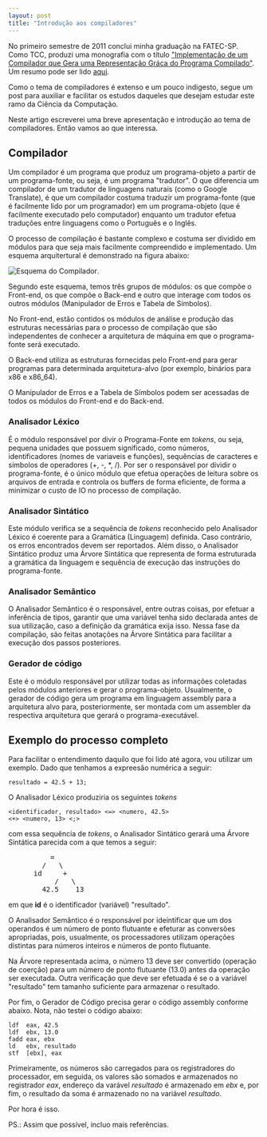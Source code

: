 ```yaml
---
layout: post
title: "Introdução aos compiladores"
---
```

No primeiro semestre de 2011 conclui minha graduação na FATEC-SP. Como TCC,
produzi uma monografia com o título ["Implementação de um Compilador que Gera
uma Representação Gráca do Programa Compilado"][compiler-pdf]. Um resumo pode
ser lido [aqui][abstract-compiler-pdf].

Como o tema de compiladores é extenso e um pouco indigesto, segue um post
para auxiliar e facilitar os estudos daqueles que desejam estudar este ramo
da Ciência da Computação.

Neste artigo escreverei uma breve apresentação e introdução ao tema de
compiladores. Então vamos ao que interessa.

## Compilador

Um compilador é um programa que produz um programa-objeto a partir de um
programa-fonte, ou seja, é um programa "tradutor". O que diferencia um
compilador de um tradutor de linguagens naturais (como o Google Translate),
é que um compilador costuma traduzir um programa-fonte (que é facilmente lido
por um programador) em um programa-objeto (que é facilmente executado pelo
computador) enquanto um tradutor efetua traduções entre linguagens como o
Português e o Inglês.

O processo de compilação é bastante complexo e costuma ser dividido em módulos
para que seja mais facilmente compreendido e implementado. Um esquema
arquitertural é demonstrado na figura abaixo:

![Esquema do Compilador][compiler-arquiteture].

Segundo este esquema, temos três grupos de módulos: os que compõe o Front-end,
os que compõe o Back-end e outro que interage com todos os outros módulos
(Manipulador de Erros e Tabela de Símbolos).

No Front-end, estão contidos os módulos de análise e produção das estruturas
necessárias para o processo de compilação que são independentes de conhecer
a arquitetura de máquina em que o programa-fonte será executado.

O Back-end utiliza as estruturas fornecidas pelo Front-end para gerar
programas para determinada arquitetura-alvo (por exemplo, binários para x86 e
x86\_64).

O Manipulador de Erros e a Tabela de Símbolos podem ser acessadas de todos os
módulos do Front-end e do Back-end.

### Analisador Léxico

É o módulo responsável por divir o Programa-Fonte em _tokens_, ou seja,
pequena unidades que possuem significado, como números, identificadores (nomes
de variaveis e funções), sequências de caracteres e símbolos de operadores
(\+, \-, \*, /). Por ser o responsável por dividir o programa-fonte, é o único
módulo que efetua operações de leitura sobre os arquivos de entrada e controla
os buffers de forma eficiente, de forma a minimizar o custo de IO no processo
de compilação.

### Analisador Sintático

Este módulo verifica se a sequência de _tokens_ reconhecido pelo Analisador
Léxico é coerente para a Gramática (Linguagem) definida. Caso contrário, os
erros encontrados devem ser reportados. Além disso, o Analisador Sintático
produz uma Árvore Sintática que representa de forma estruturada a gramática
da linguagem e sequência de execução das instruções do programa-fonte.

### Analisador Semântico

O Analisador Semântico é o responsável, entre outras coisas, por efetuar a
inferência de tipos, garantir que uma variável tenha sido declarada antes de
sua utilização, caso a definição da gramática exija isso. Nessa fase da
compilação, são feitas anotações na Árvore Sintática para facilitar a execução
dos passos posteriores.

### Gerador de código

Este é o módulo responsável por utilizar todas as informações coletadas pelos
módulos anteriores e gerar o programa-objeto. Usualmente, o gerador de código
gera um programa em linguagem assembly para a arquitetura alvo para,
posteriormente, ser montada com um assembler da respectiva arquitetura que
gerará o programa-executável.

## Exemplo do processo completo

Para facilitar o entendimento daquilo que foi lido até agora, vou utilizar um
exemplo. Dado que tenhamos a expreesão numérica a seguir:

	resultado = 42.5 + 13;

O Analisador Léxico produziria os seguintes _tokens_ 

	<identificador, resultado> <=> <numero, 42.5>
	<+> <numero, 13> <;>

com essa sequência de *tokens*, o Analisador Sintático gerará uma Árvore
Sintática parecida com a que temos a seguir:

<nomarkdown>
<pre>
          =
        /   \
      id     +
           /   \
        42.5    13
</pre>
</nomarkdown>

em que **id** é o identificador (variável) "resultado".

O Analisador Semântico é o responsável por ideintificar que um dos operandos
é um número de ponto flutuante e efeturar as conversões apropriadas, pois,
usualmente, os processadores utilizam operações distintas para números
inteiros e números de ponto flutuante.

Na Árvore representada acima, o número 13 deve ser convertido (operação de
coerção) para um número de ponto flutuante (13.0) antes da operação ser
executada. Outra verificação que deve ser efetuada é se o a variável
"resultado" tem tamanho suficiente para armazenar o resultado.

Por fim, o Gerador de Código precisa gerar o código assembly conforme abaixo.
Nota, não testei o código abaixo:

	ldf  eax, 42.5
	ldf  ebx, 13.0
	fadd eax, ebx
	ld   ebx, resultado
	stf  [ebx], eax

Primeiramente, os números são carregados para os registradores do processador,
em seguida, os valores são somados e armazenados no registrador *eax*,
endereço da varável *resultado* é armazenado em *ebx* e, por fim, o resultado
da soma é armazenado no na variável *resultado*.

Por hora é isso.

PS.: Assim que possível, incluo mais referências.
 

[compiler-arquiteture]: http://www.cs.uaf.edu/~cs631/notes/phases.gif "Arquitetura de um compilador"
[compiler-pdf]: /static/coimbra-compilers-2011.pdf "Implementação de um Compilador"
[abstract-compiler-pdf]: /static/coimbra-sict-2011-compilador.pdf "Resumo Implementação de um Compilador"

